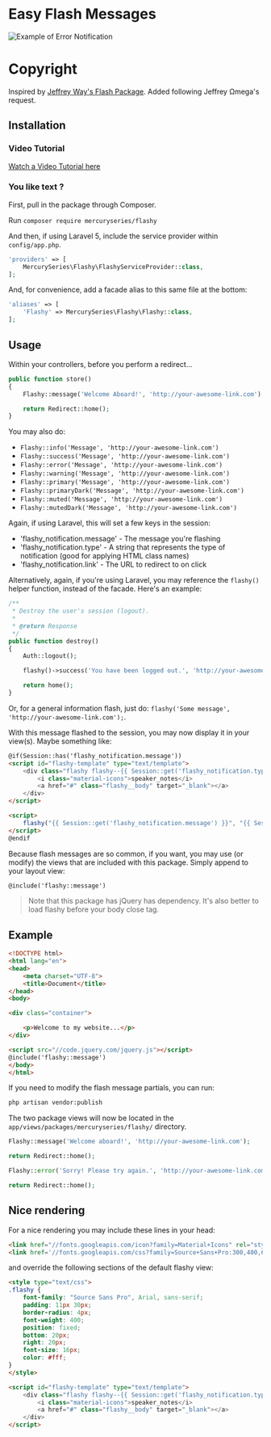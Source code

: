 # Easy Flash Messages

![Example of Error Notification](https://i.imgur.com/6UnNsnp.png)

# Copyright
Inspired by [Jeffrey Way's Flash Package](https://github.com/laracasts/flash). Added following Jeffrey Ωmega's request.

## Installation

### Video Tutorial

[Watch a Video Tutorial here](https://www.youtube.com/watch?v=GXMLd7F9o94)

### You like text ?

First, pull in the package through Composer.

Run `composer require mercuryseries/flashy`

And then, if using Laravel 5, include the service provider within `config/app.php`.

```php
'providers' => [
    MercurySeries\Flashy\FlashyServiceProvider::class,
];
```

And, for convenience, add a facade alias to this same file at the bottom:

```php
'aliases' => [
    'Flashy' => MercurySeries\Flashy\Flashy::class,
];
```

## Usage

Within your controllers, before you perform a redirect...

```php
public function store()
{
    Flashy::message('Welcome Aboard!', 'http://your-awesome-link.com');

    return Redirect::home();
}
```

You may also do:

- `Flashy::info('Message', 'http://your-awesome-link.com')`
- `Flashy::success('Message', 'http://your-awesome-link.com')`
- `Flashy::error('Message', 'http://your-awesome-link.com')`
- `Flashy::warning('Message', 'http://your-awesome-link.com')`
- `Flashy::primary('Message', 'http://your-awesome-link.com')`
- `Flashy::primaryDark('Message', 'http://your-awesome-link.com')`
- `Flashy::muted('Message', 'http://your-awesome-link.com')`
- `Flashy::mutedDark('Message', 'http://your-awesome-link.com')`

Again, if using Laravel, this will set a few keys in the session:

- 'flashy_notification.message' - The message you're flashing
- 'flashy_notification.type' - A string that represents the type of notification (good for applying HTML class names)
- 'flashy_notification.link' - The URL to redirect to on click

Alternatively, again, if you're using Laravel, you may reference the `flashy()` helper function, instead of the facade. Here's an example:

```php
/**
 * Destroy the user's session (logout).
 *
 * @return Response
 */
public function destroy()
{
    Auth::logout();

    flashy()->success('You have been logged out.', 'http://your-awesome-link.com');

    return home();
}
```

Or, for a general information flash, just do: `flashy('Some message', 'http://your-awesome-link.com');`.

With this message flashed to the session, you may now display it in your view(s). Maybe something like:

```html
@if(Session::has('flashy_notification.message'))
<script id="flashy-template" type="text/template">
    <div class="flashy flashy--{{ Session::get('flashy_notification.type') }}">
        <i class="material-icons">speaker_notes</i>
        <a href="#" class="flashy__body" target="_blank"></a>
    </div>
</script>

<script>
    flashy("{{ Session::get('flashy_notification.message') }}", "{{ Session::get('flashy_notification.link') }}");
</script>
@endif
```

Because flash messages are so common, if you want, you may use (or modify) the views that are included with this package. Simply append to your layout view:

```html
@include('flashy::message')
```

> Note that this package has jQuery has dependency. It's also better to load flashy before your body close tag.

## Example

```html
<!DOCTYPE html>
<html lang="en">
<head>
    <meta charset="UTF-8">
    <title>Document</title>
</head>
<body>

<div class="container">

    <p>Welcome to my website...</p>
</div>

<script src="//code.jquery.com/jquery.js"></script>
@include('flashy::message')
</body>
</html>
```

If you need to modify the flash message partials, you can run:

```bash
php artisan vendor:publish
```

The two package views will now be located in the `app/views/packages/mercuryseries/flashy/` directory.

```php
Flashy::message('Welcome aboard!', 'http://your-awesome-link.com');

return Redirect::home();
```

```php
Flashy::error('Sorry! Please try again.', 'http://your-awesome-link.com');

return Redirect::home();
```

## Nice rendering

For a nice rendering you may include these lines in your head:

```html
<link href="//fonts.googleapis.com/icon?family=Material+Icons" rel="stylesheet">
<link href='//fonts.googleapis.com/css?family=Source+Sans+Pro:300,400,600,700' rel='stylesheet'>
```

and override the following sections of the default flashy view:

```html
<style type="text/css">
.flashy {
    font-family: "Source Sans Pro", Arial, sans-serif;
    padding: 11px 30px;
    border-radius: 4px;
    font-weight: 400;
    position: fixed;
    bottom: 20px;
    right: 20px;
    font-size: 16px;
    color: #fff;
}
</style>

<script id="flashy-template" type="text/template">
    <div class="flashy flashy--{{ Session::get('flashy_notification.type') }}">
        <i class="material-icons">speaker_notes</i>
        <a href="#" class="flashy__body" target="_blank"></a>
    </div>
</script>
```

